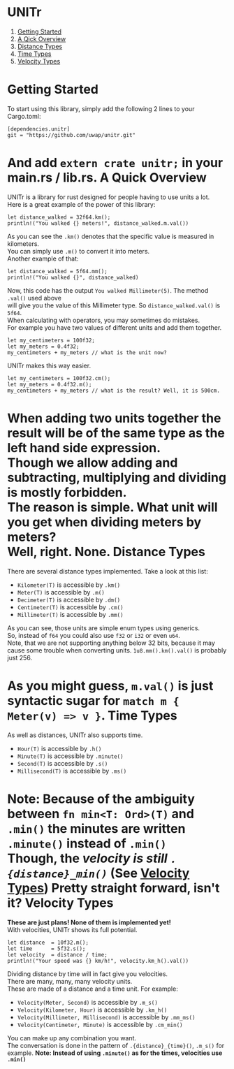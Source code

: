 UNITr
=====
1. [Getting Started](#getting-started)
2. [A Qick Overview](#a-quick-overview)
3. [Distance Types](#distance-types)
4. [Time Types](#time-types)
5. [Velocity Types](#velocity-types)

Getting Started
===============
To start using this library, simply add the following 2 lines to your Cargo.toml:
```
[dependencies.unitr]
git = "https://github.com/uwap/unitr.git"
```
And add `extern crate unitr;` in your main.rs / lib.rs.
A Quick Overview
================
UNITr is a library for rust designed for people having to use units a lot.  
Here is a great example of the power of this library:  
```
let distance_walked = 32f64.km();
println!("You walked {} meters!", distance_walked.m.val())
```
As you can see the `.km()` denotes that the specific value is measured in kilometers.  
You can simply use `.m()` to convert it into meters.  
Another example of that:
```
let distance_walked = 5f64.mm();
println!("You walked {}", distance_walked)
```
Now, this code has the output `You walked Millimeter(5)`. The method `.val()` used above  
will give you the value of this Millimeter type. So `distance_walked.val()` is `5f64`.  
When calculating with operators, you may sometimes do mistakes.  
For example you have two values of different units and add them together.  
```
let my_centimeters = 100f32;
let my_meters = 0.4f32;
my_centimeters + my_meters // what is the unit now?
```
UNITr makes this way easier.
```
let my_centimeters = 100f32.cm();
let my_meters = 0.4f32.m();
my_centimeters + my_meters // what is the result? Well, it is 500cm.
```
When adding two units together the result will be of the same type as the left hand side expression.  
Though we allow adding and subtracting, multiplying and dividing is mostly forbidden.  
The reason is simple. What unit will you get when dividing meters by meters?  
Well, right. None.
Distance Types
==============
There are several distance types implemented. Take a look at this list:
* `Kilometer(T)` is accessible by `.km()`
* `Meter(T)` is accessible by `.m()`
* `Decimeter(T)` is accessible by `.dm()`
* `Centimeter(T)` is accessible by `.cm()`
* `Millimeter(T)` is accessible by `.mm()`

As you can see, those units are simple enum types using generics.  
So, instead of `f64` you could also use `f32` or `i32` or even `u64`.  
Note, that we are not supporting anything below 32 bits, because it may  
cause some trouble when converting units. `1u8.mm().km().val()` is probably just 256.

As you might guess, `m.val()` is just syntactic sugar for `match m { Meter(v) => v }`.
Time Types
==========
As well as distances, UNITr also supports time.
* `Hour(T)` is accessible by `.h()`
* `Minute(T)` is accessible by `.minute()`
* `Second(T)` is accessible by `.s()`
* `Millisecond(T)` is accessible by `.ms()`

__Note: Because of the ambiguity between `fn min<T: Ord>(T)` and `.min()` the minutes are written `.minute()` instead of `.min()`__  
Though, the _velocity is still `.{distance}_min()`_ (See [Velocity Types](#velocity-types))
Pretty straight forward, isn't it?
Velocity Types
==============
__These are just plans! None of them is implemented yet!__  
With velocities, UNITr shows its full potential.  
```
let distance  = 10f32.m();
let time      = 5f32.s();
let velocity  = distance / time;
println!("Your speed was {} km/h!", velocity.km_h().val())
```
Dividing distance by time will in fact give you velocities.  
There are many, many, many velocity units.  
These are made of a distance and a time unit. For example:  
* `Velocity(Meter, Second)` is accessible by `.m_s()`
* `Velocity(Kilometer, Hour)` is accessible by `.km_h()`
* `Velocity(Millimeter, Millisecond)` is accessible by `.mm_ms()`
* `Velocity(Centimeter, Minute)` is accessible by `.cm_min()`

You can make up any combination you want.  
The conversation is done in the pattern of `.{distance}_{time}()`, `.m_s()` for example.
__Note: Instead of using `.minute()` as for the times, velocities use `.min()`__
